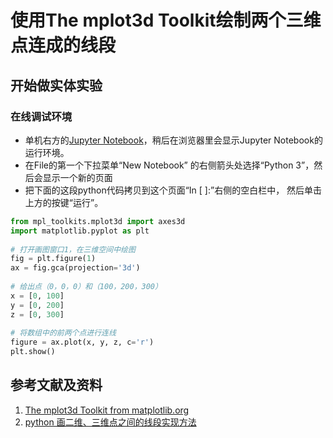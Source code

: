 # 使用The mplot3d Toolkit绘制两个三维点连成的线段

## 开始做实体实验

### 在线调试环境

- 单机右方的[Jupyter Notebook](https://mybinder.org/v2/gh/ipython/ipython-in-depth/master?filepath=binder/Index.ipynb)，稍后在浏览器里会显示Jupyter Notebook的运行环境。
- 在File的第一个下拉菜单“New Notebook” 的右侧箭头处选择“Python 3”，然后会显示一个新的页面
- 把下面的这段python代码拷贝到这个页面“In [ ]:”右侧的空白栏中， 然后单击上方的按键“运行”。

```python
from mpl_toolkits.mplot3d import axes3d
import matplotlib.pyplot as plt
 
# 打开画图窗口1，在三维空间中绘图
fig = plt.figure(1)
ax = fig.gca(projection='3d')
 
# 给出点（0，0，0）和（100，200，300）
x = [0, 100]
y = [0, 200]
z = [0, 300]
 
# 将数组中的前两个点进行连线
figure = ax.plot(x, y, z, c='r')
plt.show()
```

## 参考文献及资料

1. [The mplot3d Toolkit from matplotlib.org](https://matplotlib.org/stable/tutorials/toolkits/mplot3d.html)
2. [python 画二维、三维点之间的线段实现方法](https://www.jb51.net/article/164754.htm)


